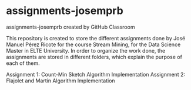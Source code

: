 # assignments-josemprb
assignments-josemprb created by GitHub Classroom

This repository is created to store the different assignments done by José Manuel Pérez Ricote for the course Stream Mining, for the Data Science Master in ELTE University. In order to organize the work done, the assignments are stored in different folders, which explain the purpose of each of them.

Assignment 1: Count-Min Sketch Algorithm Implementation
Assignment 2: Flajolet and Martin Algorithm Implementation
